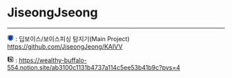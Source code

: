 # JiseongJseong
 

---

<img src="sources/마크만.png" width="15" height="15"> : 딥보이스/보이스피싱 탐지기(Main Project) https://github.com/JiseongJeong/KAIVV

<img src="sources/Notion_app_logo.png" width="15" height="15"> : https://wealthy-buffalo-554.notion.site/ab3100c1131b4737a114c5ee53b41b9c?pvs=4
